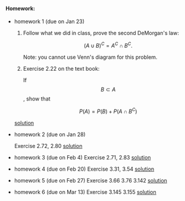 <script type="text/javascript" async
  src="https://cdn.mathjax.org/mathjax/latest/MathJax.js?config=TeX-MML-AM_CHTML">
</script>

#### Homework:

*   homework 1 (due on Jan 23)

    1.  Follow what we did in class, prove the second DeMorgan's law:

        $$(A \cup B)^C = A^C \cap B^C .$$

        Note: you cannot use Venn's diagram for this problem.

    2.  Exercise 2.22 on the text book:

        If $$ B\subset A$$, show that

        $$P(A)=P(B)+ P(A \cap B^C)$$

    [solution](./hw1sol.pdf)

*   homework 2 (due on Jan 28)

    Exercise 2.72, 2.80	
    [solution](./hw2sol.pdf)

*   homework 3 (due on Feb 4)
    Exercise 2.71, 2.83	
    [solution](./hw3sol.pdf)

*   homework 4 (due on Feb 20)
    Exercise 3.31, 3.54	
    [solution](./hw4sol.pdf)

*   homework 5 (due on Feb 27)
    Exercise 3.66 3.76 3.142
    [solution](./hw5sol.pdf)

*   homework 6 (due on Mar 13)
    Exercise 3.145 3.155
    [solution](./hw6sol.pdf)

